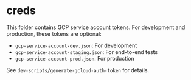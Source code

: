 # creds

This folder contains GCP service account tokens. For development and production, these tokens are optional:

* `gcp-service-account-dev.json`: For development
* `gcp-service-account-staging.json`: For end-to-end tests
* `gcp-service-account-prod.json`: For production

See `dev-scripts/generate-gcloud-auth-token` for details.
